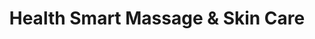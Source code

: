 ---
title: "Health Smart Massage & Skin Care"
url: /hanover-county/health-smart-massage-and-skin-care/
shop: beauty
---